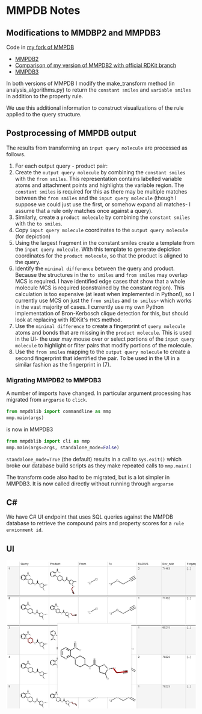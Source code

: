 
# MMPDB Notes

## Modifications to MMDBP2 and MMPDB3

Code in [my fork of MMPDB](https://github.com/jones-gareth/mmpdb)

- [MMPDB2](https://github.com/jones-gareth/mmpdb/tree/return_extra)
- [Comparison of my version of MMPDB2 with official RDKit branch](https://github.com/rdkit/mmpdb/compare/master...jones-gareth:return_extra)
- [MMPDB3](https://github.com/jones-gareth/mmpdb/tree/return_extra_v3)

In both versions of MMPDB I modify the make_transform method (in analysis_algorithms.py) to return the `constant smiles` and 
`variable smiles` in addition to the property rule.

We use this additional information to construct visualizations of the rule applied to the query structure.

## Postprocessing of MMPDB output

The results from transforming an `input query molecule` are processed as follows.

1. For each output query - product pair:
2. Create the `output query molecule` by combining the `constant smiles` with the `from smiles`. 
   This representation contains labelled variable atoms and attachment points and highlights the variable region.
   The `constant smiles` is required for this as there may be multiple matches between the `from smiles` and the 
   `input query molecule` (though I suppose we could just use the first, or somehow expand all matches- I assume that a
   rule only matches once against a query).
3. Similarly, create a `product molecule` by combining the `constant smiles` with the `to smiles`.
4. Copy `input query molecule` coordinates to the `output query molecule` (for depiction)
5. Using the largest fragment in the constant smiles create a template from the `input query molecule`.  With this template to 
   generate depiction coordinates for the `product molecule`, so that the product is aligned to the query.
6. Identify the `minimal difference` between the query and product.  Because the structures in the `to smiles`
   and `from smiles` may overlap MCS is required.  I have identified edge cases that show that 
   a whole molecule MCS is required (constrained by the constant region).  This calculation is too expensive
   (at least when implemented in Python!), so I currently use MCS on just the `from smiles`
   and `to smiles`- which works in the vast majority of cases.
   I currently use my own Python implementation of Bron-Kerbosch clique detection for 
   this, but should look at replacing with RDKit's `fMCS` method.
7. Use the `minimal difference` to create a fingerprint of `query molecule` atoms and bonds that are missing in the
   `product molecule`.  This is used in the UI- the user may mouse over or select portions of the `input query molecule`
   to highlight or filter pairs that modify portions of the molecule. 
8. Use the `from smiles` mapping to the `output query molecule` to create a second fingerprint that identified the pair.
   To be used in the UI in a similar fashion as the fingerprint in (7).

### Migrating MMPDB2 to MMPDB3

A number of imports have changed.  In particular argument processing has migrated from `argparse` to `click`.

```python
from mmpdblib import commandline as mmp
mmp.main(args)
```
is now in MMPDB3
```python
from mmpdblib import cli as mmp
mmp.main(args=args, standalone_mode=False)
```

`standalone_mode=True` (the default) results in a call to `sys.exit()` which broke our database build scripts as they
make repeated calls to `mmp.main()`

The transform code also had to be migrated, but is a lot simpler in MMPDB3.  It is now called directly without running
through `argparse`

## C#

We have C# UI endpoint that uses SQL queries against the MMPDB database to retrieve the compound pairs and property
scores for a `rule envionment id`.

## UI

![](mmpdb-1.png)
